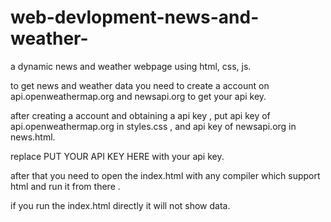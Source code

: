 # web-devlopment-news-and-weather-




a dynamic news and weather webpage using html, css, js.



to get news and weather data you need to create a account on api.openweathermap.org and newsapi.org to get your api key.




after creating a account and obtaining a api key , put api key of api.openweathermap.org in styles.css , and api key of newsapi.org in news.html.




replace PUT YOUR API KEY HERE with your api key.




after that you need to open the index.html with any compiler which support html and run it from there .




if you run the index.html directly it will not show data.



